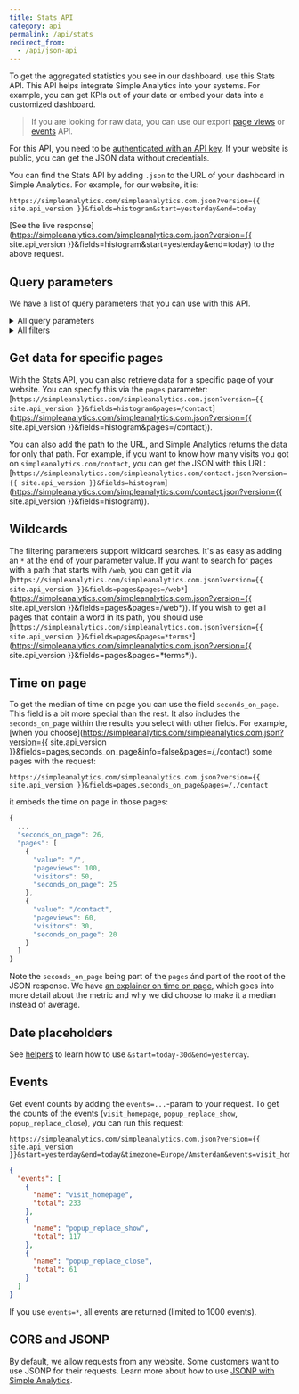 ```yaml
---
title: Stats API
category: api
permalink: /api/stats
redirect_from:
  - /api/json-api
---
```


To get the aggregated statistics you see in our dashboard, use this Stats API. This API helps integrate Simple Analytics into your systems. For example, you can get KPIs out of your data or embed your data into a customized dashboard.

> If you are looking for raw data, you can use our export [page views](/api/export-page-views) or [events](/api/export-events) API.

For this API, you need to be [authenticated with an API key](/api/authenticate). If your website is public, you can get the JSON data without credentials.

You can find the Stats API by adding `.json` to the URL of your dashboard in Simple Analytics. For example, for our website, it is:

```
https://simpleanalytics.com/simpleanalytics.com.json?version={{ site.api_version }}&fields=histogram&start=yesterday&end=today
```

[See the live response](https://simpleanalytics.com/simpleanalytics.com.json?version={{ site.api_version }}&fields=histogram&start=yesterday&end=today) to the above request.

## Query parameters

We have a list of query parameters that you can use with this API.

<details>
<summary>All query parameters</summary>
<div markdown="1">

The complete list of all query params you can use with the latest Stats API.

- `version` the version of the API (the latest version is `{{ site.api_version }}`)
- `start` the start date with this format `YYYY-MM-DD` (defaults to 1 month ago)
- `end` the end data with above format (defaults to today)
- `limit` a limit for the fields (1-1000)
- `timezone` a valid time zone like `Europe/Amsterdam` (with capitals)
- `info` shows more information about fields in the response (defaults to true)
- `callback` wraps the response in a callback for [JSONP](https://en.wikipedia.org/wiki/JSONP)
- [`events` a list of specified events and how much they occurred](#events)
- `fields` a comma seperated list of fields you want to get returned:
  - `pageviews` the total amount of page views in the specified period
  - `visitors` the total amount of visitors (unique page views) in the specified period
  - `histogram` an array with page views and visitors per day
  - `pages` a comma seperated list of pages you want to get stats for
  - `countries` a list of country codes
  - `referrers` a list of referrers (normalized)
  - `utm_sources` a list of UTM sources
  - `utm_mediums` a list of UTM mediums
  - `utm_campaigns` a list of UTM campaigns
  - `utm_contents` a list of UTM contents
  - `utm_terms` a list of UTM terms
  - `browser_names` a list of browser names
  - `os_names` a list of OS names
  - `device_types` a list of device types (mobile, tablet, desktop, tv)
  - `seconds_on_page` the median of seconds a visitor spent on the page ([see more](#time-on-page))

</div>
</details>

<details>
<summary>All filters</summary>
<div markdown="1">

You can filter the returned data. Here is the list of filters you can use.

- `page` filter by a page
- `pages` filter by a comma separated list of pages (`/contact,/product/*`)
- `country` filter by a country code
- `referrer` filter by a referrer (normalized)
- `utm_source` filter by a UTM source
- `utm_medium` filter by a UTM medium
- `utm_campaign` filter by a UTM campaign
- `utm_content` filter by a UTM content
- `utm_term` filter by a UTM term
- `browser_name` filter by a browser name
- `os_name` filter by a OS name
- `device_type` filter by a device type (mobile, tablet, desktop, tv)

These filters don't have effect on the `events` query parameter.

</div>
</details>

## Get data for specific pages

With the Stats API, you can also retrieve data for a specific page of your website. You can specify this via the `pages` parameter: [`https://simpleanalytics.com/simpleanalytics.com.json?version={{ site.api_version }}&fields=histogram&pages=/contact`](https://simpleanalytics.com/simpleanalytics.com.json?version={{ site.api_version }}&fields=histogram&pages=/contact)).

You can also add the path to the URL, and Simple Analytics returns the data for only that path. For example, if you want to know how many visits you got on `simpleanalytics.com/contact`, you can get the JSON with this URL: [`https://simpleanalytics.com/simpleanalytics.com/contact.json?version={{ site.api_version }}&fields=histogram`](https://simpleanalytics.com/simpleanalytics.com/contact.json?version={{ site.api_version }}&fields=histogram)).

## Wildcards

The filtering parameters support wildcard searches. It's as easy as adding an `*` at the end of your parameter value. If you want to search for pages with a path that starts with `/web`, you can get it via [`https://simpleanalytics.com/simpleanalytics.com.json?version={{ site.api_version }}&fields=pages&pages=/web*`](https://simpleanalytics.com/simpleanalytics.com.json?version={{ site.api_version }}&fields=pages&pages=/web*)). If you wish to get all pages that contain a word in its path, you should use [`https://simpleanalytics.com/simpleanalytics.com.json?version={{ site.api_version }}&fields=pages&pages=*terms*`](https://simpleanalytics.com/simpleanalytics.com.json?version={{ site.api_version }}&fields=pages&pages=*terms\*)).

## Time on page

To get the median of time on page you can use the field `seconds_on_page`. This field is a bit more special than the rest. It also includes the `seconds_on_page` within the results you select with other fields. For example, [when you choose](https://simpleanalytics.com/simpleanalytics.com.json?version={{ site.api_version }}&fields=pages,seconds_on_page&info=false&pages=/,/contact) some pages with the request:

```
https://simpleanalytics.com/simpleanalytics.com.json?version={{ site.api_version }}&fields=pages,seconds_on_page&pages=/,/contact
```

it embeds the time on page in those pages:

```js
{
  ...
  "seconds_on_page": 26,
  "pages": [
    {
      "value": "/",
      "pageviews": 100,
      "visitors": 50,
      "seconds_on_page": 25
    },
    {
      "value": "/contact",
      "pageviews": 60,
      "visitors": 30,
      "seconds_on_page": 20
    }
  ]
}
```

Note the `seconds_on_page` being part of the `pages` ánd part of the root of the JSON response. We have [an explainer on time on page](/explained/time-on-page), which goes into more detail about the metric and why we did choose to make it a median instead of average.

## Date placeholders

See [helpers](/api/helpers#date-placeholders) to learn how to use `&start=today-30d&end=yesterday`.

## Events

Get event counts by adding the `events=...`-param to your request. To get the counts of the events (`visit_homepage`, `popup_replace_show`, `popup_replace_close`), you can run this request:

```
https://simpleanalytics.com/simpleanalytics.com.json?version={{ site.api_version }}&start=yesterday&end=today&timezone=Europe/Amsterdam&events=visit_homepage,popup_replace_show,popup_replace_close
```

```json
{
  "events": [
    {
      "name": "visit_homepage",
      "total": 233
    },
    {
      "name": "popup_replace_show",
      "total": 117
    },
    {
      "name": "popup_replace_close",
      "total": 61
    }
  ]
}
```

If you use `events=*`, all events are returned (limited to 1000 events).

## CORS and JSONP

By default, we allow requests from any website. Some customers want to use JSONP for their requests. Learn more about how to use [JSONP with Simple Analytics](/api/cors-jsonp).
